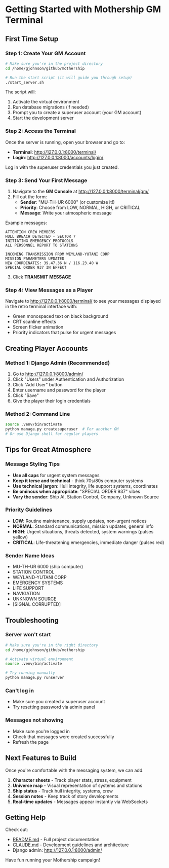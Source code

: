 # Getting Started with Mothership GM Terminal

## First Time Setup

### Step 1: Create Your GM Account

```bash
# Make sure you're in the project directory
cd /home/gjohnson/github/mothership

# Run the start script (it will guide you through setup)
./start_server.sh
```

The script will:
1. Activate the virtual environment
2. Run database migrations (if needed)
3. Prompt you to create a superuser account (your GM account)
4. Start the development server

### Step 2: Access the Terminal

Once the server is running, open your browser and go to:
- **Terminal**: http://127.0.0.1:8000/terminal/
- **Login**: http://127.0.0.1:8000/accounts/login/

Log in with the superuser credentials you just created.

### Step 3: Send Your First Message

1. Navigate to the **GM Console** at http://127.0.0.1:8000/terminal/gm/
2. Fill out the form:
   - **Sender**: "MU-TH-UR 6000" (or customize it!)
   - **Priority**: Choose from LOW, NORMAL, HIGH, or CRITICAL
   - **Message**: Write your atmospheric message

Example messages:

```
ATTENTION CREW MEMBERS
HULL BREACH DETECTED - SECTOR 7
INITIATING EMERGENCY PROTOCOLS
ALL PERSONNEL REPORT TO STATIONS
```

```
INCOMING TRANSMISSION FROM WEYLAND-YUTANI CORP
MISSION PARAMETERS UPDATED
NEW COORDINATES: 39.47.36 N / 116.23.40 W
SPECIAL ORDER 937 IN EFFECT
```

3. Click **TRANSMIT MESSAGE**

### Step 4: View Messages as a Player

Navigate to http://127.0.0.1:8000/terminal/ to see your messages displayed in the retro terminal interface with:
- Green monospaced text on black background
- CRT scanline effects
- Screen flicker animation
- Priority indicators that pulse for urgent messages

## Creating Player Accounts

### Method 1: Django Admin (Recommended)

1. Go to http://127.0.0.1:8000/admin/
2. Click "Users" under Authentication and Authorization
3. Click "Add User" button
4. Enter username and password for the player
5. Click "Save"
6. Give the player their login credentials

### Method 2: Command Line

```bash
source .venv/bin/activate
python manage.py createsuperuser  # For another GM
# Or use Django shell for regular players
```

## Tips for Great Atmosphere

### Message Styling Tips

- **Use all caps** for urgent system messages
- **Keep it terse and technical** - think 70s/80s computer systems
- **Use technical jargon**: Hull integrity, life support systems, coordinates
- **Be ominous when appropriate**: "SPECIAL ORDER 937" vibes
- **Vary the sender**: Ship AI, Station Control, Company, Unknown Source

### Priority Guidelines

- **LOW**: Routine maintenance, supply updates, non-urgent notices
- **NORMAL**: Standard communications, mission updates, general info
- **HIGH**: Urgent situations, threats detected, system warnings (pulses yellow)
- **CRITICAL**: Life-threatening emergencies, immediate danger (pulses red)

### Sender Name Ideas

- MU-TH-UR 6000 (ship computer)
- STATION CONTROL
- WEYLAND-YUTANI CORP
- EMERGENCY SYSTEMS
- LIFE SUPPORT
- NAVIGATION
- UNKNOWN SOURCE
- [SIGNAL CORRUPTED]

## Troubleshooting

### Server won't start
```bash
# Make sure you're in the right directory
cd /home/gjohnson/github/mothership

# Activate virtual environment
source .venv/bin/activate

# Try running manually
python manage.py runserver
```

### Can't log in
- Make sure you created a superuser account
- Try resetting password via admin panel

### Messages not showing
- Make sure you're logged in
- Check that messages were created successfully
- Refresh the page

## Next Features to Build

Once you're comfortable with the messaging system, we can add:
1. **Character sheets** - Track player stats, stress, equipment
2. **Universe map** - Visual representation of systems and stations
3. **Ship status** - Track hull integrity, systems, crew
4. **Session notes** - Keep track of story developments
5. **Real-time updates** - Messages appear instantly via WebSockets

## Getting Help

Check out:
- [README.md](README.md) - Full project documentation
- [CLAUDE.md](CLAUDE.md) - Development guidelines and architecture
- Django admin: http://127.0.0.1:8000/admin/

Have fun running your Mothership campaign!
